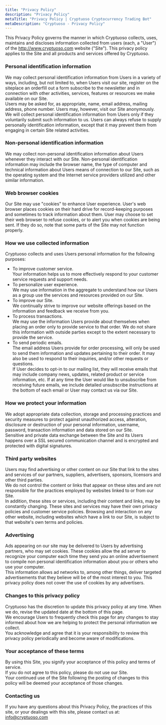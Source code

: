 ```yaml
---
title: "Privacy Policy"
description: "Privacy Policy"
metaTitle: "Privacy Policy | Cryptuoso Cryptocurrency Trading Bot"
metaDescription: "Cryptuoso - Privacy Policy"
---
```


This Privacy Policy governs the manner in which Cryptuoso collects, uses, maintains and discloses information collected from users (each, a "User") of the http://www.cryptuoso.com website ("Site"). This privacy policy applies to the Site and all products and services offered by Cryptuoso.

### Personal identification information

We may collect personal identification information from Users in a variety of ways, including, but not limited to, when Users visit our site, register on the siteplace an orderfill out a form subscribe to the newsletter and in connection with other activities, services, features or resources we make available on our Site.  
Users may be asked for, as appropriate, name, email address, mailing address, phone number. Users may, however, visit our Site anonymously.  
We will collect personal identification information from Users only if they voluntarily submit such information to us. Users can always refuse to supply personally identification information, except that it may prevent them from engaging in certain Site related activities.

### Non-personal identification information

We may collect non-personal identification information about Users whenever they interact with our Site. Non-personal identification information may include the browser name, the type of computer and technical information about Users means of connection to our Site, such as the operating system and the Internet service providers utilized and other similar information.

### Web browser cookies

Our Site may use "cookies" to enhance User experience. User's web browser places cookies on their hard drive for record-keeping purposes and sometimes to track information about them. User may choose to set their web browser to refuse cookies, or to alert you when cookies are being sent. If they do so, note that some parts of the Site may not function properly.

### How we use collected information

Cryptuoso collects and uses Users personal information for the following purposes:

-   To improve customer service.  
    Your information helps us to more effectively respond to your customer service requests and support needs.
-   To personalize user experience.  
    We may use information in the aggregate to understand how our Users as a group use the services and resources provided on our Site.
-   To improve our Site.  
    We continually strive to improve our website offerings based on the information and feedback we receive from you.
-   To process transactions.  
    We may use the information Users provide about themselves when placing an order only to provide service to that order. We do not share this information with outside parties except to the extent necessary to provide the service.
-   To send periodic emails.  
    The email address Users provide for order processing, will only be used to send them information and updates pertaining to their order. It may also be used to respond to their inquiries, and/or other requests or questions.  
    If User decides to opt-in to our mailing list, they will receive emails that may include company news, updates, related product or service information, etc. If at any time the User would like to unsubscribe from receiving future emails, we include detailed unsubscribe instructions at the bottom of each email or User may contact us via our Site.

### How we protect your information

We adopt appropriate data collection, storage and processing practices and security measures to protect against unauthorized access, alteration, disclosure or destruction of your personal information, username, password, transaction information and data stored on our Site.  
Sensitive and private data exchange between the Site and its Users happens over a SSL secured communication channel and is encrypted and protected with digital signatures.

### Third party websites

Users may find advertising or other content on our Site that link to the sites and services of our partners, suppliers, advertisers, sponsors, licensors and other third parties.  
We do not control the content or links that appear on these sites and are not responsible for the practices employed by websites linked to or from our Site.  
 In addition, these sites or services, including their content and links, may be constantly changing. These sites and services may have their own privacy policies and customer service policies. Browsing and interaction on any other website, including websites which have a link to our Site, is subject to that website's own terms and policies.

### Advertising

Ads appearing on our site may be delivered to Users by advertising partners, who may set cookies. These cookies allow the ad server to recognize your computer each time they send you an online advertisement to compile non personal identification information about you or others who use your computer.  
 This information allows ad networks to, among other things, deliver targeted advertisements that they believe will be of the most interest to you. This privacy policy does not cover the use of cookies by any advertisers.

### Changes to this privacy policy

Cryptuoso has the discretion to update this privacy policy at any time. When we do, revise the updated date at the bottom of this page.  
We encourage Users to frequently check this page for any changes to stay informed about how we are helping to protect the personal information we collect.  
You acknowledge and agree that it is your responsibility to review this privacy policy periodically and become aware of modifications.

### Your acceptance of these terms

By using this Site, you signify your acceptance of this policy and terms of service.  
If you do not agree to this policy, please do not use our Site.  
Your continued use of the Site following the posting of changes to this policy will be deemed your acceptance of those changes.

### Contacting us

If you have any questions about this Privacy Policy, the practices of this site, or your dealings with this site, please contact us at:
info@cryptuoso.com
